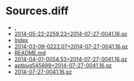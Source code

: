 Sources.diff
========================

- [.](.)
- [2014-05-22-2259.23+2014-07-27-0041.16.gz](2014-05-22-2259.23+2014-07-27-0041.16.gz)
- [Index](Index)
- [2014-03-09-0222.07+2014-07-27-0041.16.gz](2014-03-09-0222.07+2014-07-27-0041.16.gz)
- [README.md](README.md)
- [2014-04-01-0054.53+2014-07-27-0041.16.gz](2014-04-01-0054.53+2014-07-27-0041.16.gz)
- [aptbug545699+2014-07-27-0041.16.gz](aptbug545699+2014-07-27-0041.16.gz)
- [2014-07-27-0041.16.gz](2014-07-27-0041.16.gz)

